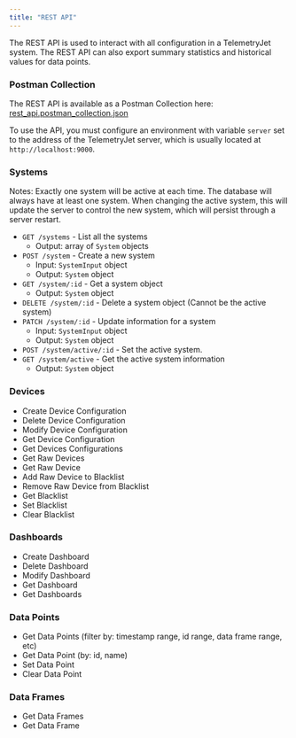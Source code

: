 ```yaml
---
title: "REST API"
---
```


The REST API is used to interact with all configuration in a TelemetryJet system. The REST API can also export summary statistics and historical values for data points.

### Postman Collection
The REST API is available as a Postman Collection here: [rest_api.postman_collection.json](https://raw.githubusercontent.com/telemetryjet/tjet-server/develop/rest_api.postman_collection.json)


To use the API, you must configure an environment with variable `server` set to the address of the TelemetryJet server, which is usually located at `http://localhost:9000`.

### Systems
Notes: Exactly one system will be active at each time. The database will always have at least one system. When changing the active system, this will update the server to control the new system, which will persist through a server restart. 

- `GET /systems` - List all the systems
    - Output: array of `System` objects
- `POST /system` - Create a new system
    - Input: `SystemInput` object
    - Output: `System` object
- `GET /system/:id` - Get a system object
    - Output: `System` object
- `DELETE /system/:id` - Delete a system object (Cannot be the active system)
- `PATCH /system/:id` - Update information for a system
    - Input: `SystemInput` object
    - Output: `System` object
- `POST /system/active/:id` - Set the active system. 
- `GET /system/active` - Get the active system information
    - Output: `System` object

### Devices
- Create Device Configuration
- Delete Device Configuration
- Modify Device Configuration
- Get Device Configuration
- Get Devices Configurations
- Get Raw Devices
- Get Raw Device
- Add Raw Device to Blacklist
- Remove Raw Device from Blacklist
- Get Blacklist
- Set Blacklist
- Clear Blacklist

### Dashboards
- Create Dashboard
- Delete Dashboard
- Modify Dashboard
- Get Dashboard
- Get Dashboards

### Data Points
- Get Data Points
    (filter by: timestamp range, id range, data frame range, etc)
- Get Data Point
    (by: id, name)
- Set Data Point
- Clear Data Point

### Data Frames
- Get Data Frames
- Get Data Frame